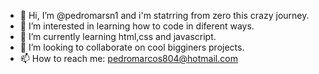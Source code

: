 - 👋 Hi, I’m @pedromarsn1 and i'm statrring from zero this crazy journey.
- 👀 I’m interested in learning how to code in diferent ways.
- 🌱 I’m currently learning html,css and javascript.
- 💞️ I’m looking to collaborate on cool bigginers projects.
- 📫 How to reach me: pedromarcos804@hotmail.com

<!---
pedromarsn1/pedromarsn1 is a ✨ special ✨ repository because its `README.md` (this file) appears on your GitHub profile.
You can click the Preview link to take a look at your changes.
--->
